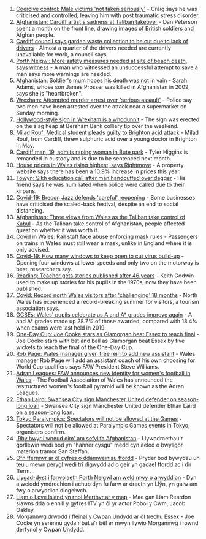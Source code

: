 1. [Coercive control: Male victims 'not taken seriously'](https://www.bbc.co.uk/news/uk-wales-58233300) - Craig says he was criticised and controlled, leaving him with post traumatic stress disorder.
2. [Afghanistan: Cardiff artist's sadness at Taliban takeover](https://www.bbc.co.uk/news/uk-wales-58233157) - Dan Peterson spent a month on the front line, drawing images of British soldiers and Afghan people.
3. [Cardiff council says garden waste collection to be cut due to lack of drivers](https://www.bbc.co.uk/news/uk-wales-58235359) - Almost a quarter of the drivers needed are currently unavailable for work, a council says.
4. [Porth Neigwl: More safety measures needed at site of beach death, says witness](https://www.bbc.co.uk/news/uk-wales-58235357) - A man who witnessed an unsuccessful attempt to save a man says more warnings are needed.
5. [Afghanistan: Soldier's mum hopes his death was not in vain](https://www.bbc.co.uk/news/uk-wales-58230075) - Sarah Adams, whose son James Prosser was killed in Afghanistan in 2009, says she is "heartbroken".
6. [Wrexham: Attempted murder arrest over 'serious assault'](https://www.bbc.co.uk/news/uk-wales-58227940) - Police say two men have been arrested over the attack near a supermarket on Sunday morning.
7. [Hollywood-style sign in Wrexham is a whodunnit](https://www.bbc.co.uk/news/uk-wales-58230790) - The sign was erected on the slag heap at Bersham Bank colliery tip over the weekend.
8. [Milad Rouf: Medical student pleads guilty to Brighton acid attack](https://www.bbc.co.uk/news/uk-england-sussex-58232397) - Milad Rouf, from Cardiff, threw sulphuric acid over a young doctor in Brighton in May.
9. [Cardiff man, 19, admits raping woman in Bute park](https://www.bbc.co.uk/news/uk-wales-58227945) - Tyler Higgins is remanded in custody and is due to be sentenced next month.
10. [House prices in Wales rising highest, says Rightmove](https://www.bbc.co.uk/news/uk-wales-58203740) - A property website says there has been a 10.9% increase in prices this year.
11. [Towyn: Sikh education call after man handcuffed over dagger](https://www.bbc.co.uk/news/uk-wales-58099624) - His friend says he was humiliated when police were called due to their kirpans.
12. [Covid-19: Brecon Jazz defends 'careful' reopening](https://www.bbc.co.uk/news/uk-wales-58224089) - Some businesses have criticised the scaled-back festival, despite an end to social distancing.
13. [Afghanistan: Three views from Wales as the Taliban take control of Kabul](https://www.bbc.co.uk/news/uk-wales-58238554) - As the Taliban take control of Afghanistan, people affected question whether it was worth it.
14. [Covid in Wales: Rail staff face abuse enforcing mask rules](https://www.bbc.co.uk/news/uk-wales-58205655) - Passengers on trains in Wales must still wear a mask, unlike in England where it is only advised.
15. [Covid-19: How many windows to keep open to cut virus build-up](https://www.bbc.co.uk/news/uk-wales-58204733) - Opening four windows at lower speeds and only two on the motorway is best, researchers say.
16. [Reading: Teacher gets stories published after 46 years](https://www.bbc.co.uk/news/uk-wales-58189969) - Keith Godwin used to make up stories for his pupils in the 1970s, now they have been published.
17. [Covid: Record north Wales visitors after 'challenging' 18 months](https://www.bbc.co.uk/news/uk-wales-58201388) - North Wales has experienced a record-breaking summer for visitors, a tourism association says.
18. [GCSEs: Wales' pupils celebrate as A and A* grades improve again](https://www.bbc.co.uk/news/uk-wales-58191705) - A and A* grades made up 28.7% of those awarded, compared with 18.4% when exams were last held in 2019.
19. [One-Day Cup: Joe Cooke stars as Glamorgan beat Essex to reach final](https://www.bbc.co.uk/sport/cricket/58230489) - Joe Cooke stars with bat and ball as Glamorgan beat Essex by five wickets to reach the final of the One-Day Cup.
20. [Rob Page: Wales manager given free rein to add new assistant](https://www.bbc.co.uk/sport/football/58230499) - Wales manager Rob Page will add an assistant coach of his own choosing for World Cup qualifiers says FAW President Steve Williams.
21. [Adran Leagues: FAW announces new identity for women's football in Wales](https://www.bbc.co.uk/sport/football/58221934) - The Football Association of Wales has announced the restructured women's football pyramid will be known as the Adran Leagues.
22. [Ethan Laird: Swansea City sign Manchester United defender on season-long loan](https://www.bbc.co.uk/sport/football/58148502) - Swansea City sign Manchester United defender Ethan Laird on a season-long loan.
23. [Tokyo Paralympics: Spectators will not be allowed at the Games](https://www.bbc.co.uk/sport/disability-sport/58228049) - Spectators will not be allowed at Paralympic Games events in Tokyo, organisers confirm.
24. ['Rhy hwyr i wneud dim' am sefyllfa Afghanistan](https://www.bbc.co.uk/newyddion/58228562) - Llywodraethau'r gorllewin wedi bod yn "hanner cysgu" medd cyn aelod o bwyllgor materion tramor San Steffan.
25. [Ofn ffermwr ar ôl cyfres o ddamweiniau ffordd](https://www.bbc.co.uk/newyddion/58234854) - Pryder bod bywydau un teulu mewn perygl wedi tri digwyddiad o geir yn gadael ffordd ac i dir fferm.
26. [Llygad-dyst i farwolaeth Porth Neigwl am weld mwy o arwyddion](https://www.bbc.co.uk/newyddion/58235397) - Dyn a welodd ymdrechion i achub dyn fu farw ar draeth yn Llŷn, yn galw am fwy o arwyddion diogelwch.
27. [Liam o Love Island yn rhoi Merthyr ar y map](https://www.bbc.co.uk/newyddion/58202005) - Mae gan Liam Reardon siawns dda o ennill y gyfres ITV yn ôl yr actor Pobol y Cwm, Jacob Oakley.
28. [Morgannwg drwodd i ffeinal y Cwpan Undydd ar ôl trechu Essex](https://www.bbc.co.uk/newyddion/58233591) - Joe Cooke yn serennu gyda'r bat a'r bêl er mwyn llywio Morgannwg i rownd derfynol y Cwpan Undydd.
